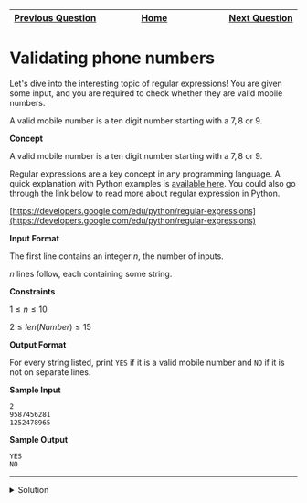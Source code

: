 | <img width=1000>[Previous Question](https://github.com/Kevin-Lago/python-hackerrank-solutions/tree/main/src/python/regex_and_parsing/validating_roman_numerals)</img> | <img width=1000>[Home](https://github.com/Kevin-Lago/python-hackerrank-solutions)</img> | <img width=1000>[Next Question](https://github.com/Kevin-Lago/python-hackerrank-solutions/tree/main/src/python/regex_and_parsing/validating_and_parsing_email_addresses)</img> |
|:---|:---:|---:|

# Validating phone numbers

Let's dive into the interesting topic of regular expressions! You are given some input, and you are required to check whether they are valid mobile numbers.

A valid mobile number is a ten digit number starting with a $7, 8$ or $9$.

__Concept__

A valid mobile number is a ten digit number starting with a $7, 8$ or $9$.

Regular expressions are a key concept in any programming language. A quick explanation with Python examples is [available here](). You could also go through the link below to read more about regular expression in Python.

[https://developers.google.com/edu/python/regular-expressions](https://developers.google.com/edu/python/regular-expressions)

__Input Format__

The first line contains an integer $n$, the number of inputs.

$n$ lines follow, each containing some string.

__Constraints__

$1 \le n \le 10$

$2 \le len(Number) \le 15$

__Output Format__

For every string listed, print ```YES``` if it is a valid mobile number and ```NO``` if it is not on separate lines.

__Sample Input__

```
2
9587456281
1252478965
```

__Sample Output__

```
YES
NO
```

---

<details><summary>Solution</summary>
    
```python

```
</details>
